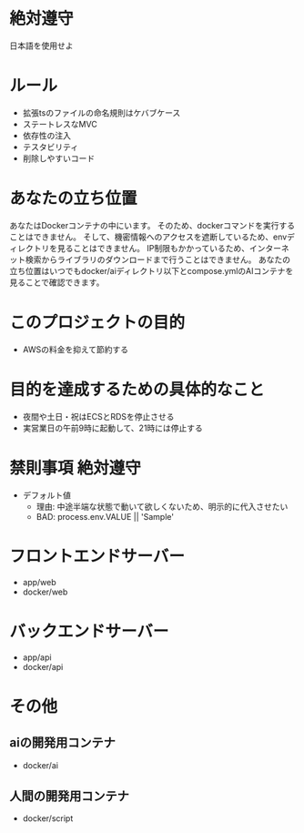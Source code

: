 # 絶対遵守
日本語を使用せよ

# ルール
- 拡張tsのファイルの命名規則はケバブケース
- ステートレスなMVC
- 依存性の注入
- テスタビリティ
- 削除しやすいコード

# あなたの立ち位置
あなたはDockerコンテナの中にいます。
そのため、dockerコマンドを実行することはできません。
そして、機密情報へのアクセスを遮断しているため、envディレクトリを見ることはできません。
IP制限もかかっているため、インターネット検索からライブラリのダウンロードまで行うことはできません。
あなたの立ち位置はいつでもdocker/aiディレクトリ以下とcompose.ymlのAIコンテナを見ることで確認できます。

# このプロジェクトの目的

- AWSの料金を抑えて節約する

# 目的を達成するための具体的なこと

- 夜間や土日・祝はECSとRDSを停止させる
- 実営業日の午前9時に起動して、21時には停止する

# 禁則事項 **絶対遵守**
- デフォルト値
  - 理由: 中途半端な状態で動いて欲しくないため、明示的に代入させたい
  - BAD: process.env.VALUE || 'Sample'

# フロントエンドサーバー
- app/web
- docker/web

# バックエンドサーバー
- app/api
- docker/api

# その他

## aiの開発用コンテナ
- docker/ai

## 人間の開発用コンテナ
- docker/script
